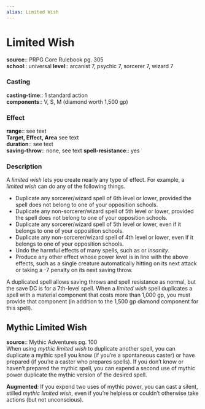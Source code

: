 ```yaml
---
alias: Limited Wish
---
```


# Limited Wish 

**source**:: PRPG Core Rulebook pg. 305  
**school**:: universal
**level**:: arcanist 7, psychic 7, sorcerer 7, wizard 7

### Casting 

**casting-time**:: 1 standard action  
**components**:: V, S, M (diamond worth 1,500 gp)

### Effect 

**range**:: see text  
**Target, Effect, Area** see text  
**duration**:: see text  
**saving-throw**:: none, see text
**spell-resistance**:: yes

### Description 

A *limited wish* lets you create nearly any type of effect. For example, a *limited wish* can do any of the following things.

-   Duplicate any sorcerer/wizard spell of 6th level or lower, provided the spell does not belong to one of your opposition schools.
-   Duplicate any non-sorcerer/wizard spell of 5th level or lower, provided the spell does not belong to one of your opposition schools.
-   Duplicate any sorcerer/wizard spell of 5th level or lower, even if it belongs to one of your opposition schools.
-   Duplicate any non-sorcerer/wizard spell of 4th level or lower, even if it belongs to one of your opposition schools.
-   Undo the harmful effects of many spells, such as or *insanity*.
-   Produce any other effect whose power level is in line with the above effects, such as a single creature automatically hitting on its next attack or taking a -7 penalty on its next saving throw.

A duplicated spell allows saving throws and spell resistance as normal, but the save DC is for a 7th-level spell. When a *limited wish* spell duplicates a spell with a material component that costs more than 1,000 gp, you must provide that component (in addition to the 1,500 gp diamond component for this spell).

## Mythic Limited Wish 

**source**:: Mythic Adventures pg. 100  
When using *mythic limited wish* to duplicate another spell, you can duplicate a mythic spell you know (if you’re a spontaneous caster) or have prepared (if you’re a caster who prepares spells). If you don’t know or haven’t prepared the mythic spell, you can expend a second use of mythic power duplicate the mythic version of the desired spell.  
  
**Augmented**: If you expend two uses of mythic power, you can cast a silent, stilled *mythic limited wish*, even if you’re helpless or couldn’t otherwise take actions (but not unconscious).
